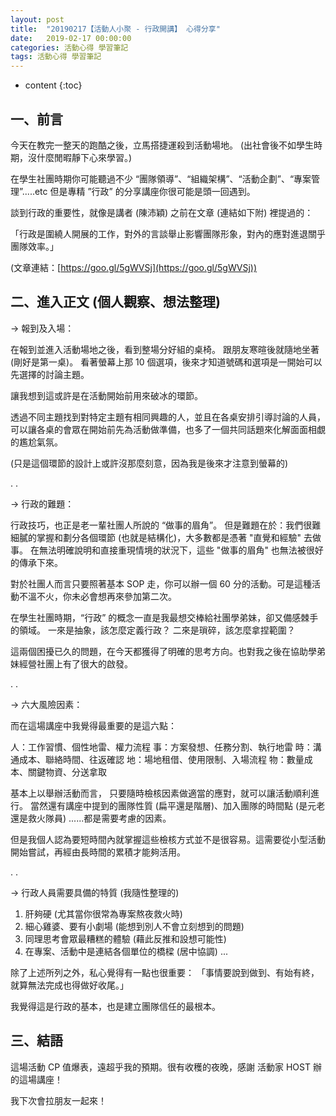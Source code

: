 ```yaml
---
layout: post
title:  "20190217【活動人小聚 - 行政開講】 心得分享"
date:   2019-02-17 00:00:00
categories: 活動心得 學習筆記
tags: 活動心得 學習筆記
---
```



* content
{:toc}


## 一、前言
今天在教完一整天的跑酷之後，立馬搭捷運殺到活動場地。
(出社會後不如學生時期，沒什麼閒暇靜下心來學習。)

在學生社團時期你可能聽過不少 “團隊領導”、“組織架構”、“活動企劃”、“專案管理”.....etc
但是專精 ”行政” 的分享講座你很可能是頭一回遇到。

談到行政的重要性，就像是講者 (陳沛穎) 之前在文章 (連結如下附) 裡提過的：

「行政是圍繞人開展的工作，對外的言談舉止影響團隊形象，對內的應對進退關乎團隊效率。」

(文章連結：[https://goo.gl/5gWVSj](https://goo.gl/5gWVSj))




## 二、進入正文 (個人觀察、想法整理)
→ 報到及入場：

在報到並進入活動場地之後，看到整場分好組的桌椅。
跟朋友寒暄後就隨地坐著 (剛好是第一桌)。
看著螢幕上那 10 個選項，後來才知道號碼和選項是一開始可以先選擇的討論主題。

讓我想到這或許是在活動開始前用來破冰的環節。

透過不同主題找到對特定主題有相同興趣的人，並且在各桌安排引導討論的人員，可以讓各桌的會眾在開始前先為活動做準備，也多了一個共同話題來化解面面相覷的尷尬氣氛。

(只是這個環節的設計上或許沒那麼刻意，因為我是後來才注意到螢幕的)

.
.

→ 行政的難題：

行政技巧，也正是老一輩社團人所說的 “做事的眉角”。
但是難題在於：我們很難細膩的掌握和劃分各個環節 (也就是結構化)，大多數都是憑著 "直覺和經驗" 去做事。
在無法明確說明和直接重現情境的狀況下，這些 "做事的眉角" 也無法被很好的傳承下來。

對於社團人而言只要照著基本 SOP 走，你可以辦一個 60 分的活動。可是這種活動不溫不火，你未必會想再來參加第二次。

在學生社團時期，“行政” 的概念一直是我最想交棒給社團學弟妹，卻又備感棘手的領域。
一來是抽象，該怎麼定義行政？
二來是瑣碎，該怎麼拿捏範圍？

這兩個困擾已久的問題，在今天都獲得了明確的思考方向。也對我之後在協助學弟妹經營社團上有了很大的啟發。

.
.

→ 六大風險因素：

而在這場講座中我覺得最重要的是這六點：

人：工作習慣、個性地雷、權力流程
事：方案發想、任務分割、執行地雷
時：溝通成本、聯絡時間、往返確認
地：場地租借、使用限制、入場流程
物：數量成本、關鍵物資、分送拿取

基本上以舉辦活動而言，
只要隨時檢核因素做適當的應對，就可以讓活動順利進行。
當然還有講座中提到的團隊性質 (扁平還是階層)、加入團隊的時間點 (是元老還是救火隊員) ......都是需要考慮的因素。

但是我個人認為要短時間內就掌握這些檢核方式並不是很容易。這需要從小型活動開始嘗試，再經由長時間的累積才能夠活用。

.
.

→ 行政人員需要具備的特質 (我隨性整理的)

1. 肝夠硬 (尤其當你很常為專案熬夜救火時)
2. 細心雞婆、要有小劇場 (能想到別人不會立刻想到的問題)
3. 同理思考會眾最糟糕的體驗 (藉此反推和設想可能性)
4. 在專案、活動中是連結各個單位的橋樑 (居中協調)
...

除了上述所列之外，私心覺得有一點也很重要：
「事情要說到做到、有始有終，就算無法完成也得做好收尾。」

我覺得這是行政的基本，也是建立團隊信任的最根本。




## 三、結語
這場活動 CP 值爆表，遠超乎我的預期。很有收穫的夜晚，感謝 活動家 HOST 辦的這場講座！

我下次會拉朋友一起來！